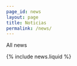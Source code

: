 ```yaml
---
page_id: news
layout: page
title: Noticias
permalink: /news/
---
```


All news

{% include news.liquid %}
